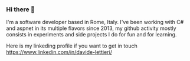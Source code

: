 ### Hi there 👋

I'm a software developer based in Rome, Italy. I've been working with C# and aspnet in its multiple flavors since 2013, my github activity mostly consists in experiments and side projects I do for fun and for learning.

Here is my linkeding profile if you want to get in touch https://www.linkedin.com/in/davide-lettieri/
